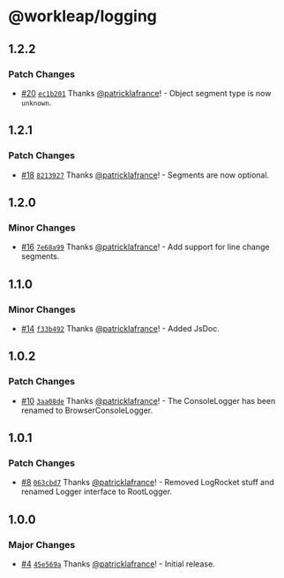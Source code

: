 # @workleap/logging

## 1.2.2

### Patch Changes

- [#20](https://github.com/workleap/wl-logging/pull/20) [`ec1b201`](https://github.com/workleap/wl-logging/commit/ec1b2011909dd0ab99645e694e04e0b89ce85ef0) Thanks [@patricklafrance](https://github.com/patricklafrance)! - Object segment type is now `unknown`.

## 1.2.1

### Patch Changes

- [#18](https://github.com/workleap/wl-logging/pull/18) [`8213927`](https://github.com/workleap/wl-logging/commit/82139273af32d9b092cf0dc5da3ede49828b3582) Thanks [@patricklafrance](https://github.com/patricklafrance)! - Segments are now optional.

## 1.2.0

### Minor Changes

- [#16](https://github.com/workleap/wl-logging/pull/16) [`7e68a99`](https://github.com/workleap/wl-logging/commit/7e68a994df2c52f13036319f38366af77e9d7a0d) Thanks [@patricklafrance](https://github.com/patricklafrance)! - Add support for line change segments.

## 1.1.0

### Minor Changes

- [#14](https://github.com/workleap/wl-logging/pull/14) [`f33b492`](https://github.com/workleap/wl-logging/commit/f33b492aa92806eec03b2b1065de2f71ef7e2c99) Thanks [@patricklafrance](https://github.com/patricklafrance)! - Added JsDoc.

## 1.0.2

### Patch Changes

- [#10](https://github.com/workleap/wl-logging/pull/10) [`3aa08de`](https://github.com/workleap/wl-logging/commit/3aa08de20f15cf82280bbbda5fe38fb9bbc18129) Thanks [@patricklafrance](https://github.com/patricklafrance)! - The ConsoleLogger has been renamed to BrowserConsoleLogger.

## 1.0.1

### Patch Changes

- [#8](https://github.com/workleap/wl-logging/pull/8) [`063cbd7`](https://github.com/workleap/wl-logging/commit/063cbd7e8dbafcf2d32bad16dcb487deb91c17d6) Thanks [@patricklafrance](https://github.com/patricklafrance)! - Removed LogRocket stuff and renamed Logger interface to RootLogger.

## 1.0.0

### Major Changes

- [#4](https://github.com/workleap/wl-logging/pull/4) [`45e569a`](https://github.com/workleap/wl-logging/commit/45e569afa5c02f1196400334cbb45d383ec00d6a) Thanks [@patricklafrance](https://github.com/patricklafrance)! - Initial release.
